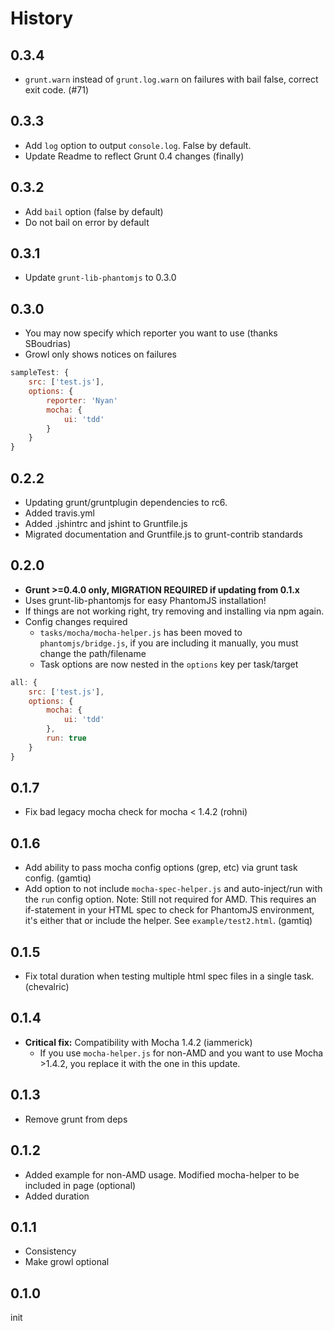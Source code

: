 # History

## 0.3.4
* `grunt.warn` instead of `grunt.log.warn` on failures with bail false, correct exit code. (#71)

## 0.3.3
* Add `log` option to output `console.log`. False by default.
* Update Readme to reflect Grunt 0.4 changes (finally)

## 0.3.2
* Add `bail` option (false by default)
* Do not bail on error by default

## 0.3.1
* Update `grunt-lib-phantomjs` to 0.3.0

## 0.3.0
* You may now specify which reporter you want to use (thanks SBoudrias)
* Growl only shows notices on failures

```js
sampleTest: {
    src: ['test.js'],
    options: {
        reporter: 'Nyan'
        mocha: {
            ui: 'tdd'
        }
    }
}
```

## 0.2.2
* Updating grunt/gruntplugin dependencies to rc6.
* Added travis.yml
* Added .jshintrc and jshint to Gruntfile.js
* Migrated documentation and Gruntfile.js to grunt-contrib standards

## 0.2.0
* **Grunt >=0.4.0 only, MIGRATION REQUIRED if updating from 0.1.x**
* Uses grunt-lib-phantomjs for easy PhantomJS installation!
* If things are not working right, try removing and installing via npm again.
* Config changes required
    * `tasks/mocha/mocha-helper.js` has been moved to `phantomjs/bridge.js`, if you are including it manually, you must change the path/filename
    * Task options are now nested in the `options` key per task/target

```js
all: {
    src: ['test.js'],
    options: {
        mocha: {
            ui: 'tdd'
        },
        run: true
    }
}
```

## 0.1.7
* Fix bad legacy mocha check for mocha < 1.4.2 (rohni)

## 0.1.6
* Add ability to pass mocha config options (grep, etc) via grunt task config. (gamtiq)
* Add option to not include `mocha-spec-helper.js` and auto-inject/run with the `run` config option. Note: Still not required for AMD. This requires an if-statement in your HTML spec to check for PhantomJS environment, it's either that or include the helper. See `example/test2.html`. (gamtiq)

## 0.1.5
* Fix total duration when testing multiple html spec files in a single task. (chevalric)

## 0.1.4
* **Critical fix:** Compatibility with Mocha 1.4.2 (iammerick)
    * If you use `mocha-helper.js` for non-AMD and you want to use Mocha >1.4.2, you replace it with the one in this update.

## 0.1.3
* Remove grunt from deps

## 0.1.2
* Added example for non-AMD usage. Modified mocha-helper to be included in page (optional)
* Added duration

## 0.1.1

* Consistency
* Make growl optional

## 0.1.0

init
